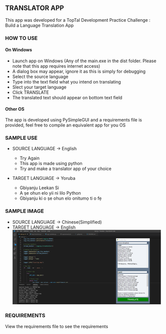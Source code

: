 ## TRANSLATOR APP
This app was developed for a TopTal Development Practice Challenge : Build a Language Translation App

### HOW TO USE
#### On Windows
- Launch app on Windows (Any of the main.exe in the dist folder. Please note that this app requires internet access)
- A dialog box may appear, ignore it as this is simply for debugging
- Select the source language
- Type into the text field what you intend on translating
- Slect your target language
- Click TRANSLATE
- The translated text should appear on bottom text field

#### Other OS
The app is developed using PySimpleGUI and a requirements file is provided, 
feel free to compile an equivalent app for you OS

### SAMPLE USE
- SOURCE LANGUAGE -> English
    - Try Again
    - This app is made using python
    - Try and make a translator app of your choice

- TARGET LANGUAGE -> Yoruba
    - Gbiyanju Leekan Si
    - A ṣe ohun elo yii ni lilo Python
    - Gbiyanju ki o ṣe ohun elo onitumọ ti o fẹ

### SAMPLE IMAGE
- SOURCE LANGUAGE -> Chinese(Simplified)
- TARGET LANGUAGE -> English
![Translator Image](https://github.com/mrnninster/Translator/blob/master/Translator.PNG?raw=true)

### REQUIREMENTS
View the requirements file to see the requirements